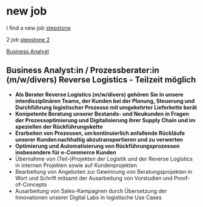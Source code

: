 # new job

I find a new job [stepstone](https://www.stepstone.de/stellenangebote--Controller-m-w-d-Hamburg-Sparda-Bank-Hamburg-eG--8099279-inline.html?suid=1194ba3d-f9a5-406c-9018-ec97baa93211&rltr=4_4_25_dynrl_m_0_0_0_0_1_0)

2 job [stepstone 2](https://education.github.com/student/verify?school_id=22688&student_id=meule7&signature=2a58838e8d60462e80331d56cb4786505e567f2d898ddc46ba52a3d26c726d08)

[Business Analyst](https://www.stepstone.de/stellenangebote--Business-Analyst-in-Prozessberater-in-m-w-divers-Reverse-Logistics-Teilzeit-moeglich-Frankfurt-am-Main-Hamburg-Lufthansa-Industry-Solutions-AS-GmbH--7470355-inline.html?suid=eea27b30-a64b-405c-8479-4793f8cc72d1&rltr=5_5_25_dynrl_m_0_0_0_0_0_0)
## Business Analyst:in / Prozessberater:in (m/w/divers) Reverse Logistics - Teilzeit möglich

* **Als Berater Reverse Logistics (m/w/divers) gehören Sie in unsere interdisziplinären Teams, der Kunden bei der Planung, Steuerung und Durchführung logistischer Prozesse mit umgekehrter Lieferkette berät**
* **Kompetente Beratung unserer Bestands- und Neukunden in Fragen der Prozessoptimierung und Digitalisierung ihrer Supply Chain und im speziellen der Rückführungskette**
* **Erarbeiten von Prozessen, um kontinuierlich anfallende Rückläufe unserer Kunden nachhaltig abzutransportieren und zu verwerten**
* **Optimierung und Automatisierung von Rückführungsprozessen insbesondere für e-Commerce Kunden**
* Übernahme von (Teil-)Projekten der Logistik und der Reverse Logistics in internen Projekten sowie auf Kundenprojekten 
* Bearbeitung von Angeboten zur Gewinnung von Beratungsprojekten in Wort und Schrift mitsamt der Ausarbeitung von Vorstudien und Proof-of-Concepts
* Ausarbeitung von Sales-Kampagnen durch Übersetzung der Innovationen unserer Digital Labs in logistische Use Cases
